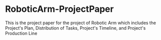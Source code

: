 # RoboticArm-ProjectPaper
 This is the project paper for the project of Robotic Arm which includes the Project's Plan, Distribution of Tasks,  Project's Timeline, and Project's Production Line
